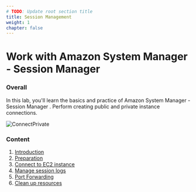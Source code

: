 ```yaml
---
# TODO: Update root section title
title: Session Management
weight: 1
chapter: false
---
```


# Work with Amazon System Manager - Session Manager

### Overall

In this lab, you'll learn the basics and practice of Amazon System Manager - Session Manager
. Perform creating public and private instance connections.

![ConnectPrivate](/images/arc-log.png)

### Content

1.  [Introduction ](1-introduce/)
2.  [Preparation](2-prerequiste/)
3.  [Connect to EC2 instance](3-accessibilitytoinstances/)
4.  [Manage session logs](4-s3log/)
5.  [Port Forwarding](500-main-section-3)
6.  [Clean up resources](600-cleanup)
